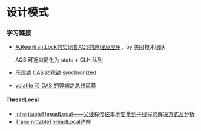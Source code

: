 #  设计模式



### 学习链接

- [从ReentrantLock的实现看AQS的原理及应用](https://tech.meituan.com/2019/12/05/aqs-theory-and-apply.html)，by 美团技术团队

  AQS 可近似简化为 state + CLH 队列

- 乐观锁 CAS 悲观锁 synchronized

- [volatile 和 CAS 的弊端之总线风暴](https://www.cnblogs.com/jiagoujishu/p/13744544.html)

#### ThreadLocal

- [InheritableThreadLocal——父线程传递本地变量到子线程的解决方式及分析](https://blog.csdn.net/hewenbo111/article/details/80487252)
- [TransmittableThreadLocal详解](https://www.jianshu.com/p/e0774f965aa3)


